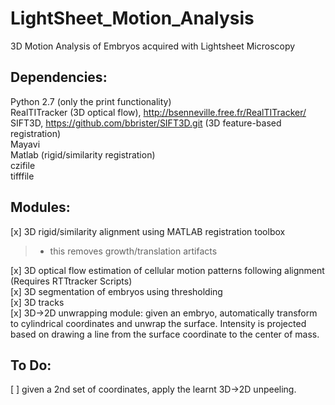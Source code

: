 # LightSheet_Motion_Analysis
3D Motion Analysis of Embryos acquired with Lightsheet Microscopy 


Dependencies:
-------------
Python 2.7 (only the print functionality) \
RealTITracker (3D optical flow), http://bsenneville.free.fr/RealTITracker/ \
SIFT3D, https://github.com/bbrister/SIFT3D.git (3D feature-based registration) \
Mayavi\
Matlab (rigid/similarity registration) \
czifile \
tifffile 

Modules:
--------

[x] 3D rigid/similarity alignment using MATLAB registration toolbox

>	- this removes growth/translation artifacts

[x] 3D optical flow estimation of cellular motion patterns following alignment (Requires RTTtracker Scripts)\
[x] 3D segmentation of embryos using thresholding \
[x] 3D tracks\
[x] 3D->2D unwrapping module: given an embryo, automatically transform to cylindrical coordinates and unwrap the surface. Intensity is projected based on drawing a line from the surface coordinate to the center of mass. 

To Do:
-------
[ ] given a 2nd set of coordinates, apply the learnt 3D->2D unpeeling. 
